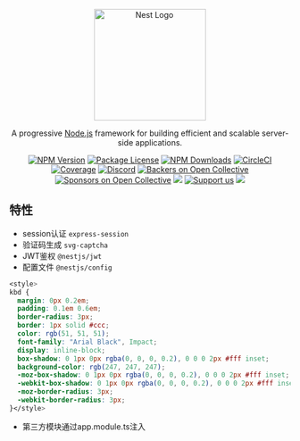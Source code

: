 <p align="center">
  <a href="http://nestjs.com/" target="blank"><img src="https://nestjs.com/img/logo-small.svg" width="200" alt="Nest Logo" /></a>
</p>

  <p align="center">A progressive <a href="http://nodejs.org" target="_blank">Node.js</a> framework for building efficient and scalable server-side applications.</p>
    <p align="center">
<a href="https://www.npmjs.com/~nestjscore" target="_blank"><img src="https://img.shields.io/npm/v/@nestjs/core.svg" alt="NPM Version" /></a>
<a href="https://www.npmjs.com/~nestjscore" target="_blank"><img src="https://img.shields.io/npm/l/@nestjs/core.svg" alt="Package License" /></a>
<a href="https://www.npmjs.com/~nestjscore" target="_blank"><img src="https://img.shields.io/npm/dm/@nestjs/common.svg" alt="NPM Downloads" /></a>
<a href="https://circleci.com/gh/nestjs/nest" target="_blank"><img src="https://img.shields.io/circleci/build/github/nestjs/nest/master" alt="CircleCI" /></a>
<a href="https://coveralls.io/github/nestjs/nest?branch=master" target="_blank"><img src="https://coveralls.io/repos/github/nestjs/nest/badge.svg?branch=master#9" alt="Coverage" /></a>
<a href="https://discord.gg/G7Qnnhy" target="_blank"><img src="https://img.shields.io/badge/discord-online-brightgreen.svg" alt="Discord"/></a>
<a href="https://opencollective.com/nest#backer" target="_blank"><img src="https://opencollective.com/nest/backers/badge.svg" alt="Backers on Open Collective" /></a>
<a href="https://opencollective.com/nest#sponsor" target="_blank"><img src="https://opencollective.com/nest/sponsors/badge.svg" alt="Sponsors on Open Collective" /></a>
  <a href="https://paypal.me/kamilmysliwiec" target="_blank"><img src="https://img.shields.io/badge/Donate-PayPal-ff3f59.svg"/></a>
    <a href="https://opencollective.com/nest#sponsor"  target="_blank"><img src="https://img.shields.io/badge/Support%20us-Open%20Collective-41B883.svg" alt="Support us"></a>
  <a href="https://twitter.com/nestframework" target="_blank"><img src="https://img.shields.io/twitter/follow/nestframework.svg?style=social&label=Follow"></a>
</p>
  <!--[![Backers on Open Collective](https://opencollective.com/nest/backers/badge.svg)](https://opencollective.com/nest#backer)
  [![Sponsors on Open Collective](https://opencollective.com/nest/sponsors/badge.svg)](https://opencollective.com/nest#sponsor)-->

## 特性

- session认证 `express-session`
- 验证码生成 `svg-captcha`
- JWT鉴权 `@nestjs/jwt`
- 配置文件 `@nestjs/config`

```css
<style>
kbd {
  margin: 0px 0.2em;
  padding: 0.1em 0.6em;
  border-radius: 3px;
  border: 1px solid #ccc;
  color: rgb(51, 51, 51);
  font-family: "Arial Black", Impact;
  display: inline-block;
  box-shadow: 0 1px 0px rgba(0, 0, 0, 0.2), 0 0 0 2px #fff inset;
  background-color: rgb(247, 247, 247);
  -moz-box-shadow: 0 1px 0px rgba(0, 0, 0, 0.2), 0 0 0 2px #fff inset;
  -webkit-box-shadow: 0 1px 0px rgba(0, 0, 0, 0.2), 0 0 0 2px #fff inset;
  -moz-border-radius: 3px;
  -webkit-border-radius: 3px;
}</style>
```

- 第三方模块通过app.module.ts注入
